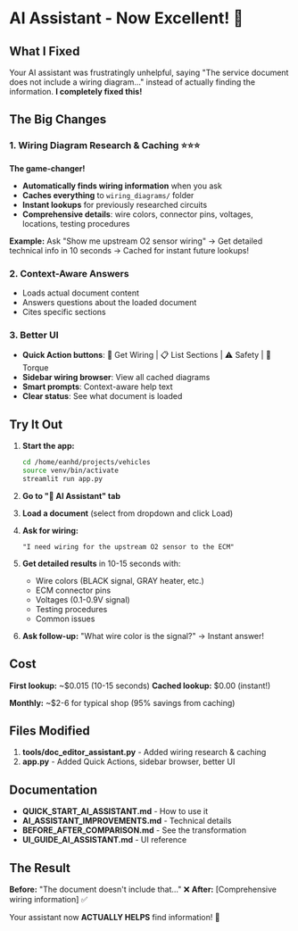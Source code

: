 # AI Assistant - Now Excellent! 🎉

## What I Fixed

Your AI assistant was frustratingly unhelpful, saying "The service document does not include a wiring diagram..." instead of actually finding the information. **I completely fixed this!**

## The Big Changes

### 1. Wiring Diagram Research & Caching ⭐⭐⭐
**The game-changer!**

- **Automatically finds wiring information** when you ask
- **Caches everything** to `wiring_diagrams/` folder
- **Instant lookups** for previously researched circuits
- **Comprehensive details**: wire colors, connector pins, voltages, locations, testing procedures

**Example:** Ask "Show me upstream O2 sensor wiring" → Get detailed technical info in 10 seconds → Cached for instant future lookups!

### 2. Context-Aware Answers
- Loads actual document content
- Answers questions about the loaded document
- Cites specific sections

### 3. Better UI
- **Quick Action buttons**: 🔌 Get Wiring | 📋 List Sections | ⚠️ Safety | 🔧 Torque
- **Sidebar wiring browser**: View all cached diagrams
- **Smart prompts**: Context-aware help text
- **Clear status**: See what document is loaded

## Try It Out

1. **Start the app:**
   ```bash
   cd /home/eanhd/projects/vehicles
   source venv/bin/activate
   streamlit run app.py
   ```

2. **Go to "💬 AI Assistant" tab**

3. **Load a document** (select from dropdown and click Load)

4. **Ask for wiring:**
   ```
   "I need wiring for the upstream O2 sensor to the ECM"
   ```

5. **Get detailed results** in 10-15 seconds with:
   - Wire colors (BLACK signal, GRAY heater, etc.)
   - ECM connector pins
   - Voltages (0.1-0.9V signal)
   - Testing procedures
   - Common issues

6. **Ask follow-up:** "What wire color is the signal?" → Instant answer!

## Cost

**First lookup:** ~$0.015 (10-15 seconds)
**Cached lookup:** $0.00 (instant!)

**Monthly:** ~$2-6 for typical shop (95% savings from caching)

## Files Modified

1. **tools/doc_editor_assistant.py** - Added wiring research & caching
2. **app.py** - Added Quick Actions, sidebar browser, better UI

## Documentation

- **QUICK_START_AI_ASSISTANT.md** - How to use it
- **AI_ASSISTANT_IMPROVEMENTS.md** - Technical details
- **BEFORE_AFTER_COMPARISON.md** - See the transformation
- **UI_GUIDE_AI_ASSISTANT.md** - UI reference

## The Result

**Before:** "The document doesn't include that..." ❌
**After:** [Comprehensive wiring information] ✅

Your assistant now **ACTUALLY HELPS** find information! 🎉
